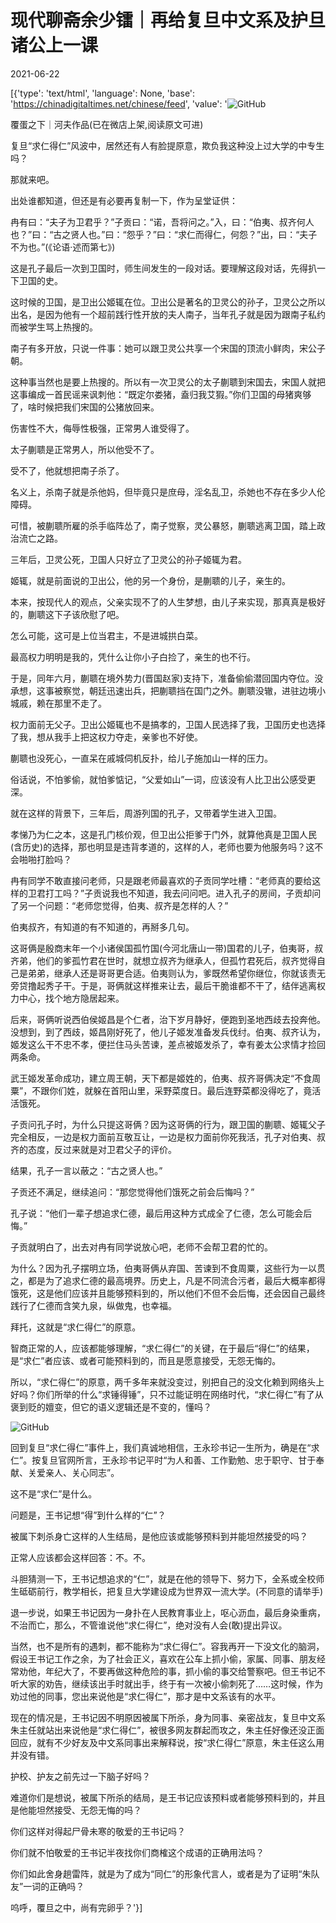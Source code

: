 # 现代聊斋余少镭｜再给复旦中文系及护旦诸公上一课

2021-06-22

[{'type': 'text/html', 'language': None, 'base': 'https://chinadigitaltimes.net/chinese/feed', 'value': '![GitHub](https://chinadigitaltimes.net/chinese/files/2021/06/post-667337-60d0ce554e032.)

覆蛋之下｜河夫作品(已在微店上架,阅读原文可进)

复旦“求仁得仁”风波中，居然还有人有脸提原意，欺负我这种没上过大学的中专生吗？

那就来吧。

出处谁都知道，但还是有必要再复制一下，作为呈堂证供：

冉有曰：“夫子为卫君乎？”子贡曰：“诺，吾将问之。”入，曰：“伯夷、叔齐何人也？”曰：“古之贤人也。”曰：“怨乎？”曰：“求仁而得仁，何怨？”出，曰：“夫子不为也。”(《论语·述而第七》)

这是孔子最后一次到卫国时，师生间发生的一段对话。要理解这段对话，先得扒一下卫国的史。

这时候的卫国，是卫出公姬辄在位。卫出公是著名的卫灵公的孙子，卫灵公之所以出名，是因为他有一个超前践行性开放的夫人南子，当年孔子就是因为跟南子私约而被学生骂上热搜的。

南子有多开放，只说一件事：她可以跟卫灵公共享一个宋国的顶流小鲜肉，宋公子朝。

这种事当然也是要上热搜的。所以有一次卫灵公的太子蒯聩到宋国去，宋国人就把这事编成一首民谣来讽刺他：“既定尔娄猪，盍归我艾猳。”你们卫国的母猪爽够了，啥时候把我们宋国的公猪放回来。

伤害性不大，侮辱性极强，正常男人谁受得了。

太子蒯聩是正常男人，所以他受不了。

受不了，他就想把南子杀了。

名义上，杀南子就是杀他妈，但毕竟只是庶母，淫名乱卫，杀她也不存在多少人伦障碍。

可惜，被蒯聩所雇的杀手临阵怂了，南子觉察，灵公暴怒，蒯聩逃离卫国，踏上政治流亡之路。

三年后，卫灵公死，卫国人只好立了卫灵公的孙子姬辄为君。

姬辄，就是前面说的卫出公，他的另一个身份，是蒯聩的儿子，亲生的。

本来，按现代人的观点，父亲实现不了的人生梦想，由儿子来实现，那真真是极好的，蒯聩这下子该欣慰了吧。

怎么可能，这可是上位当君主，不是进城拱白菜。

最高权力明明是我的，凭什么让你小子白捡了，亲生的也不行。

于是，同年六月，蒯聩在境外势力(晋国赵家)支持下，准备偷偷潜回国内夺位。没承想，这事被察觉，朝廷迅速出兵，把蒯聩挡在国门之外。蒯聩没辙，进驻边境小城戚，赖在那里不走了。

权力面前无父子。卫出公姬辄也不是搞孝的，卫国人民选择了我，卫国历史也选择了我，想从我手上把这权力夺走，亲爹也不好使。

蒯聩也没死心，一直呆在戚城伺机反扑，给儿子施加山一样的压力。

俗话说，不怕爹偷，就怕爹惦记，“父爱如山”一词，应该没有人比卫出公感受更深。

就在这样的背景下，三年后，周游列国的孔子，又带着学生进入卫国。

孝悌乃为仁之本，这是孔门核价观，但卫出公拒爹于门外，就算他真是卫国人民(含历史)的选择，那也明显是违背孝道的，这样的人，老师也要为他服务吗？这不会啪啪打脸吗？

冉有同学不敢直接问老师，只是跟老师最喜欢的子贡同学吐槽：“老师真的要给这样的卫君打工吗？”子贡说我也不知道，我去问问吧。进入孔子的房间，子贡却问了另一个问题：“老师您觉得，伯夷、叔齐是怎样的人？”

伯夷叔齐，有知道的有不知道的，再掰多几句。

这哥俩是殷商末年一个小诸侯国孤竹国(今河北唐山一带)国君的儿子，伯夷哥，叔齐弟，他们的爹孤竹君在世时，就想立叔齐为继承人，但孤竹君死后，叔齐觉得自己是弟弟，继承人还是哥哥更合适。伯夷则认为，爹既然希望你继位，你就该责无旁贷撸起秀子干。于是，哥俩就这样推来让去，最后干脆谁都不干了，结伴逃离权力中心，找个地方隐居起来。

后来，哥俩听说西伯侯姬昌是个仁者，治下岁月静好，便跑到圣地西歧去投奔他。没想到，到了西歧，姬昌刚好死了，他儿子姬发准备发兵伐纣。伯夷、叔齐认为，姬发这么干不忠不孝，便拦住马头苦谏，差点被姬发杀了，幸有姜太公求情才捡回两条命。

武王姬发革命成功，建立周王朝，天下都是姬姓的，伯夷、叔齐哥俩决定“不食周粟”，不跟你们姓，就躲在首阳山里，采野菜度日。最后连野菜都没得吃了，竟活活饿死。

子贡问孔子时，为什么只提这哥俩？因为这哥俩的行为，跟卫国的蒯聩、姬辄父子完全相反，一边是权力面前互敬互让，一边是权力面前你死我活，孔子对伯夷、叔齐的态度，反过来就是对卫君父子的评价。

结果，孔子一言以蔽之：“古之贤人也。”

子贡还不满足，继续追问：“那您觉得他们饿死之前会后悔吗？”

孔子说：“他们一辈子想追求仁德，最后用这种方式成全了仁德，怎么可能会后悔。”

子贡就明白了，出去对冉有同学说放心吧，老师不会帮卫君的忙的。

为什么？因为孔子摆明立场，伯夷哥俩从弃国、苦谏到不食周粟，这些行为一以贯之，都是为了追求仁德的最高境界。历史上，凡是不同流合污者，最后大概率都得饿死，这是他们应该并且能够预料到的，所以他们不但不会后悔，还会因自己最终践行了仁德而含笑九泉，纵做鬼，也幸福。

拜托，这就是“求仁得仁”的原意。

智商正常的人，应该都能够理解，“求仁得仁”的关键，在于最后“得仁”的结果，是“求仁”者应该、或者可能预料到的，而且是愿意接受，无怨无悔的。

所以，“求仁得仁”的原意，两千多年来就没变过，别把自己的没文化赖到网络头上好吗？你们所举的什么“求锤得锤”，只不过能证明在网络时代，“求仁得仁”有了从褒到贬的嬗变，但它的语义逻辑还是不变的，懂吗？

![GitHub](https://chinadigitaltimes.net/chinese/files/2021/06/post-667337-60d0ce595d615.)

回到复旦“求仁得仁”事件上，我们真诚地相信，王永珍书记一生所为，确是在“求仁”。按复旦官网所言，王永珍书记平时“为人和善、工作勤勉、忠于职守、甘于奉献、关爱亲人、关心同志”。

这不是“求仁”是什么。

问题是，王书记想“得”到什么样的“仁”？

被属下刺杀身亡这样的人生结局，是他应该或能够预料到并能坦然接受的吗？

正常人应该都会这样回答：不。不。

斗胆猜测一下，王书记想追求的“仁”，就是在他的领导下、努力下，全系或全校师生砥砺前行，教学相长，把复旦大学建设成为世界双一流大学。(不同意的请举手)

退一步说，如果王书记因为一身扑在人民教育事业上，呕心沥血，最后身染重病，不治而亡，那么，不管谁说他“求仁得仁”，绝对没有人会(敢)提出异议。

当然，也不是所有的遇刺，都不能称为“求仁得仁”。容我再开一下没文化的脑洞，假设王书记工作之余，为了社会正义，喜欢在公车上抓小偷，家属、同事、朋友经常劝他，年纪大了，不要再做这种危险的事，抓小偷的事交给警察吧。但王书记不听大家的劝告，继续该出手时就出手，终于有一次被小偷刺死了……这时候，作为劝过他的同事，您出来说他是“求仁得仁”，那才是中文系该有的水平。

现在的情况是，王书记因不明原因被属下所杀，身为同事、亲密战友，复旦中文系朱主任就站出来说他是“求仁得仁”，被很多网友群起而攻之，朱主任好像还没正面回应，就有不少好友及中文系同事出来解释说，按“求仁得仁”原意，朱主任这么用并没有错。

护校、护友之前先过一下脑子好吗？

难道你们是想说，被属下所杀的结局，是王书记应该预料或者能够预料到的，并且是他能坦然接受、无怨无悔的吗？

你们这样对得起尸骨未寒的敬爱的王书记吗？

你们就不怕敬爱的王书记半夜找你们商榷这个成语的正确用法吗？

你们如此舍身趟雷阵，就是为了成为“同仁”的形象代言人，或者是为了证明“朱队友”一词的正确吗？

呜呼，覆旦之中，尚有完卵乎？'}]